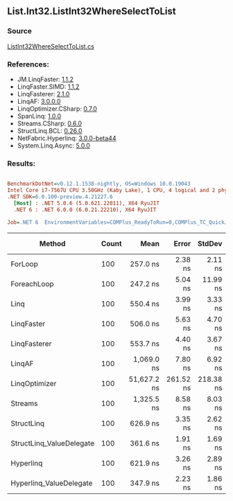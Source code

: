 ﻿## List.Int32.ListInt32WhereSelectToList

### Source
[ListInt32WhereSelectToList.cs](../LinqBenchmarks/List/Int32/ListInt32WhereSelectToList.cs)

### References:
- JM.LinqFaster: [1.1.2](https://www.nuget.org/packages/JM.LinqFaster/1.1.2)
- LinqFaster.SIMD: [1.1.2](https://www.nuget.org/packages/LinqFaster.SIMD/1.0.3)
- LinqFasterer: [2.1.0](https://www.nuget.org/packages/LinqFasterer/2.1.0)
- LinqAF: [3.0.0.0](https://www.nuget.org/packages/LinqAF/3.0.0.0)
- LinqOptimizer.CSharp: [0.7.0](https://www.nuget.org/packages/LinqOptimizer.CSharp/0.7.0)
- SpanLinq: [1.0.0](https://www.nuget.org/packages/SpanLinq/1.0.0)
- Streams.CSharp: [0.6.0](https://www.nuget.org/packages/Streams.CSharp/0.6.0)
- StructLinq.BCL: [0.26.0](https://www.nuget.org/packages/StructLinq/0.26.0)
- NetFabric.Hyperlinq: [3.0.0-beta44](https://www.nuget.org/packages/NetFabric.Hyperlinq/3.0.0-beta44)
- System.Linq.Async: [5.0.0](https://www.nuget.org/packages/System.Linq.Async/5.0.0)

### Results:
``` ini

BenchmarkDotNet=v0.12.1.1538-nightly, OS=Windows 10.0.19043
Intel Core i7-7567U CPU 3.50GHz (Kaby Lake), 1 CPU, 4 logical and 2 physical cores
.NET SDK=6.0.100-preview.4.21227.6
  [Host] : .NET 5.0.6 (5.0.621.22011), X64 RyuJIT
  .NET 6 : .NET 6.0.0 (6.0.21.22210), X64 RyuJIT

Job=.NET 6  EnvironmentVariables=COMPlus_ReadyToRun=0,COMPlus_TC_QuickJitForLoops=1,COMPlus_TieredPGO=1  Runtime=.NET 6.0  

```
|                   Method | Count |        Mean |     Error |    StdDev |      Median |  Ratio | RatioSD |   Gen 0 | Gen 1 | Gen 2 | Allocated |
|------------------------- |------ |------------:|----------:|----------:|------------:|-------:|--------:|--------:|------:|------:|----------:|
|                  ForLoop |   100 |    257.0 ns |   2.38 ns |   2.11 ns |    257.2 ns |   1.00 |    0.00 |  0.3095 |     - |     - |     648 B |
|              ForeachLoop |   100 |    247.2 ns |   5.04 ns |  11.99 ns |    243.0 ns |   0.95 |    0.04 |  0.3097 |     - |     - |     648 B |
|                     Linq |   100 |    550.4 ns |   3.99 ns |   3.33 ns |    550.0 ns |   2.14 |    0.02 |  0.3824 |     - |     - |     800 B |
|               LinqFaster |   100 |    506.0 ns |   5.63 ns |   4.70 ns |    504.3 ns |   1.97 |    0.02 |  0.4396 |     - |     - |     920 B |
|             LinqFasterer |   100 |    553.7 ns |   4.40 ns |   3.67 ns |    554.3 ns |   2.16 |    0.02 |  0.5617 |     - |     - |   1,176 B |
|                   LinqAF |   100 |  1,069.0 ns |   7.80 ns |   6.92 ns |  1,068.7 ns |   4.16 |    0.04 |  0.3090 |     - |     - |     648 B |
|            LinqOptimizer |   100 | 51,627.2 ns | 261.52 ns | 218.38 ns | 51,651.6 ns | 201.08 |    1.76 | 15.2588 |     - |     - |  31,924 B |
|                  Streams |   100 |  1,325.5 ns |   8.58 ns |   8.03 ns |  1,323.5 ns |   5.15 |    0.04 |  0.5684 |     - |     - |   1,192 B |
|               StructLinq |   100 |    626.9 ns |   3.35 ns |   2.62 ns |    627.7 ns |   2.44 |    0.02 |  0.1755 |     - |     - |     368 B |
| StructLinq_ValueDelegate |   100 |    361.6 ns |   1.91 ns |   1.69 ns |    361.3 ns |   1.41 |    0.01 |  0.1297 |     - |     - |     272 B |
|                Hyperlinq |   100 |    621.9 ns |   3.26 ns |   2.89 ns |    621.6 ns |   2.42 |    0.02 |  0.1297 |     - |     - |     272 B |
|  Hyperlinq_ValueDelegate |   100 |    347.9 ns |   2.23 ns |   1.86 ns |    347.2 ns |   1.35 |    0.01 |  0.1297 |     - |     - |     272 B |
